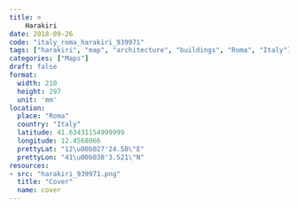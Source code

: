 ```yaml
---
title: > 
    Harakiri
date: 2018-09-26
code: "italy_roma_harakiri_939971"
tags: ["harakiri", "map", "architecture", "buildings", "Roma", "Italy"]
categories: ["Maps"]
draft: false
format:
  width: 210
  height: 297
  unit: 'mm'
location:
  place: "Roma"
  country: "Italy"
  latitude: 41.63431154999999
  longitude: 12.4568066
  prettyLat: "12\u00b027'24.50\"E"
  prettyLon: "41\u00b038'3.521\"N"
resources:
- src: "harakiri_939971.png"
  title: "Cover"
  name: cover
---
```

